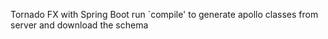 Tornado FX with Spring Boot
run `compile' to generate apollo classes from server and download the schema